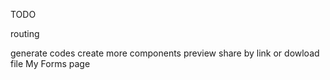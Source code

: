 TODO

routing

generate codes
create more components
preview
share by link or dowload file
My Forms page
